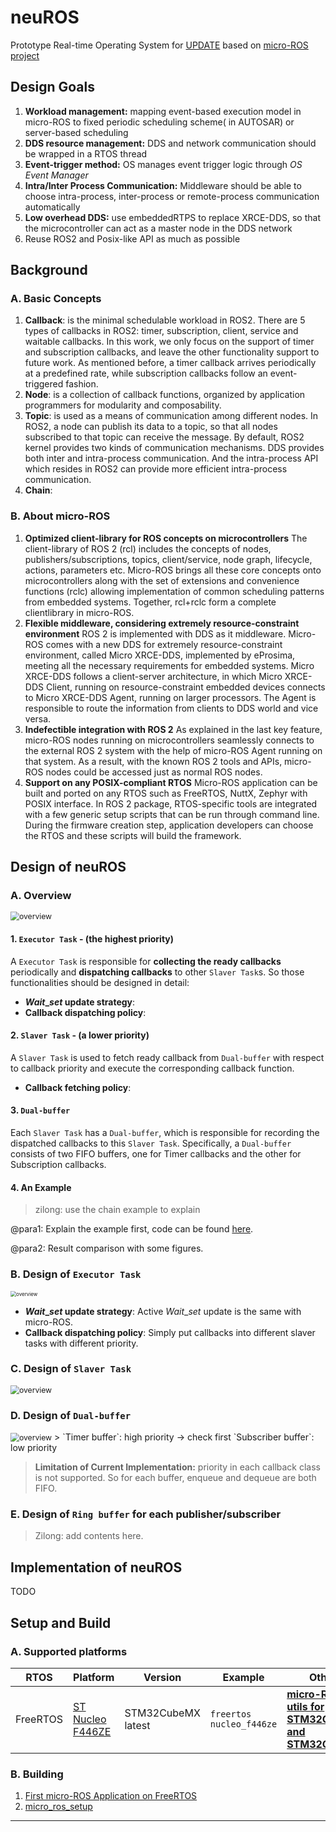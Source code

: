 # neuROS
Prototype Real-time Operating System for [UPDATE]() based on [micro-ROS project](https://micro.ros.org/)

## Design Goals
1. **Workload management:** mapping event-based execution model in micro-ROS to fixed periodic scheduling scheme( in AUTOSAR) or server-based scheduling
1. **DDS resource management:** DDS and network communication should be wrapped in a RTOS thread
1. **Event-trigger method:** OS manages event trigger logic through *OS Event Manager*
1. **Intra/Inter Process Communication:** Middleware should be able to choose intra-process, inter-process or remote-process communication automatically
1. **Low overhead DDS:** use embeddedRTPS to replace XRCE-DDS, so that the microcontroller can act as a master node in the DDS network
1. Reuse ROS2 and Posix-like API as much as possible

## Background
### A. Basic Concepts
1. **Callback**: is the minimal schedulable workload in ROS2. There are 5 types of callbacks in ROS2: timer, subscription, client, service and waitable callbacks. In this work, we only focus on the support of timer and subscription callbacks, and leave the other functionality support to future work. As mentioned before, a timer callback arrives periodically at a predefined rate, while subscription callbacks follow an event-triggered fashion.
2. **Node**: is a collection of callback functions, organized by application programmers for modularity and composability.
3. **Topic**: is used as a means of communication among different nodes. In ROS2, a node can publish its data to a topic, so that all nodes subscribed to that topic can receive the message. By default, ROS2 kernel provides two kinds of communication mechanisms. DDS provides both inter and intra-process communication. And the intra-process API which resides in ROS2 can provide more efficient intra-process communication.
4. **Chain**: 

### B. About micro-ROS
1. **Optimized client-library for ROS concepts on microcontrollers** The client-library of ROS 2 (rcl) includes the concepts of nodes, publishers/subscriptions, topics, client/service, node graph, lifecycle, actions, parameters etc. Micro-ROS brings all these core concepts onto microcontrollers along with the set of extensions and convenience functions (rclc) allowing implementation of common scheduling patterns from embedded systems. Together, rcl+rclc form a complete clientlibrary in micro-ROS.
2. **Flexible middleware, considering extremely resource-constraint environment** ROS 2 is implemented with DDS as it middleware. Micro-ROS comes with a new DDS for extremely resource-constraint environment, called Micro XRCE-DDS, implemented by eProsima, meeting all the necessary requirements for embedded systems. Micro XRCE-DDS follows a client-server architecture, in which Micro XRCE-DDS Client, running on resource-constraint embedded devices connects to Micro XRCE-DDS Agent, running on larger processors. The Agent is responsible to route the information from clients to DDS world and vice versa.
3. **Indefectible integration with ROS 2** As explained in the last key feature, micro-ROS nodes running on microcontrollers seamlessly connects to the external ROS 2 system with the help of micro-ROS Agent running on that system. As a result, with the known ROS 2 tools and APIs, micro-ROS nodes could be accessed just as normal ROS nodes.
4. **Support on any POSIX-compliant RTOS** Micro-ROS application can be built and ported on any RTOS such as FreeRTOS, NuttX, Zephyr with POSIX interface. In ROS 2 package, RTOS-specific tools are integrated with a few generic setup scripts that can be run through command line. During the firmware creation step, application developers can choose the RTOS and these scripts will build the framework.

## Design of neuROS
### A. Overview
<img src="./Image/overview.jpg" alt="overview" style="zoom:87%;" />

#### 1. `Executor Task` - (the highest priority)
A `Executor Task` is responsible for **collecting the ready callbacks** periodically and **dispatching callbacks** to other `Slaver Task`s. So those functionalities should be designed in detail:
- **$Wait\_set$ update strategy**:
- **Callback dispatching policy**:

#### 2. `Slaver Task` - (a lower priority)
A `Slaver Task` is used to fetch ready callback from `Dual-buffer` with respect to callback priority and execute the corresponding callback function.
- **Callback fetching policy**:

#### 3. `Dual-buffer`
Each `Slaver Task` has a `Dual-buffer`, which is responsible for recording the dispatched callbacks to this `Slaver Task`. Specifically, a `Dual-buffer` consists of two FIFO buffers, one for Timer callbacks and the other for Subscription callbacks.

#### 4. An Example
> zilong: use the chain example to explain

@para1: Explain the example first, code can be found [here]().

@para2: Result comparison with some figures. 

### B. Design of `Executor Task`
<img src="./Image/executor_task.jpg" alt="overview" style="zoom:57%;" />

- **$Wait\_set$ update strategy**: Active $Wait\_set$ update is the same with micro-ROS.
- **Callback dispatching policy**: Simply put callbacks into different slaver tasks with different priority.

### C. Design of `Slaver Task`
<img src="./Image/slaver_task.jpg" alt="overview" style="zoom:87%;" />

### D. Design of `Dual-buffer`
<img src="./Image/dual_buffer.jpg" alt="overview" style="zoom:87%;" />
> `Timer buffer`: high priority -> check first
`Subscriber buffer`: low priority

> **Limitation of Current Implementation:** priority in each callback class is not supported. So for each buffer, enqueue and dequeue are both FIFO.

### E. Design of `Ring buffer` for each publisher/subscriber
> Zilong: add contents here.

## Implementation of neuROS
TODO

## Setup and Build
### A. Supported platforms

| RTOS     | Platform                                                     | Version            | Example                  | Others                                                       |
| -------- | ------------------------------------------------------------ | ------------------ | ------------------------ | ------------------------------------------------------------ |
| FreeRTOS | [ST Nucleo F446ZE](https://www.st.com/en/evaluation-tools/nucleo-f446ze.html) | STM32CubeMX latest | `freertos nucleo_f446ze` | **[micro-ROS utils for STM32CubeMX and STM32CubeIDE](https://github.com/micro-ROS/micro_ros_stm32cubemx_utils)** |


### B. Building

1. [First micro-ROS Application on FreeRTOS](https://micro.ros.org/docs/tutorials/core/first_application_rtos/freertos/)
2. [micro_ros_setup](https://github.com/micro-ROS/micro_ros_setup)

---